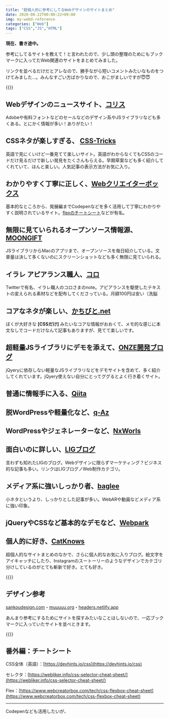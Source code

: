 ```yaml
---
title: "超個人的に参考にしてるWebデザインのサイトまとめ"
date: 2020-08-22T00:00:22+09:00
img: my-webd-reference
categories: ["Web"]
tags: ["CSS","JS","HTML"]
---
```


**現在、書き途中。**

参考にしてるサイトを教えて！と言われたので、少し頭の整理のためにもブックマークに入ってたWeb関連のサイトをまとめてみました。

リンクを並べるだけだとアレなので、勝手ながら短いコメントみたいなものをつけてみました...。みんなすごい方ばかりなので、おこがましいですが😇😇

{{<ad>}}

## Webデザインのニュースサイト、[コリス](https://coliss.com)

Adobeや有料フォントなどのセールなどのデザイン系やJSライブラリなども多くある。とにかく情報が多い！ありがたい！

## CSSネタが楽しすぎる、 [CSS-Tricks](https://css-tricks.com)

英語で見にくいけど一番見てて楽しいサイト。英語がわからなくてもCSSのコードだけ見るだけで新しい発見をたくさんもらえる。早期草案なども多く紹介してくれていて、ほんと楽しい。人気記事の表示方法がお気に入り。

## わかりやすく丁寧に正しく、[Webクリエイターボックス](https://www.webcreatorbox.com)

基本的なところから、発展編までCodepenなどを多く活用して丁寧にわかりやすく説明されているサイト。[flexのチートシート](https://www.webcreatorbox.com/tech/css-flexbox-cheat-sheet)などが有名。

## 無限に見ていられるオープンソース情報源、[MOONGIFT](https://www.moongift.jp)

JSライブラリからMacのアプリまで、オープンソースを毎日紹介している。文章量は決して多くないのにスクリーンショットなども多く無限に見ていられる。

## イラレ アピアランス職人、[コロ](https://note.com/coro46)

Twitterで有名、イラレ職人のコロさまのnote。アピアランスを駆使したテキストの変えられる素材などを配布してくださっている。月額100円は安い（洗脳

## コアなネタが楽しい、[かちびと.net](http://kachibito.net)

ぼくが大好きな **[CSSだけ]** みたいなコアな情報がおおくて、メモ的な感じに本文なしでコードだけなんて記事もありますが、見てて楽しいです。

## 超軽量JSライブラリにデモを添えて、[ONZE開発ブログ](https://on-ze.com/blog)

jQyeryに依存しない軽量なJSライブラリなどをデモサイトを含めて、多く紹介してくれています。jQyery使えない自分にとってググるとよく行き着くサイト。

## 普通に情報手に入る、[Qiita](https://qiita.com/tags/css)

## 脱WordPressや軽量化など、[q-Az](https://q-az.net)

## WordPressやジェネレーターなど、[NxWorls](https://www.nxworld.net)

## 面白いのに詳しい、[LIGブログ](https://liginc.co.jp/web-development/)

言わずも知れたLIGのブログ。Webデザインに限らずマーケティング？ビジネス的な記事も多い。リンクはLIGブログノWeb制作カテゴリ。

## メディア系に強いしっかり者、[baglee](https://bagelee.com)

小ネタというより、しっかりとした記事が多い。WebARや動画などメディア系に強い印象。

## jQueryやCSSなど基本的なデモなど、[Webpark](http://weboook.blog22.fc2.com)



## 個人的に好き、[CatKnows](https://catnose99.com)

超個人的なサイトまとめのなかで、さらに個人的なお気に入りブログ。絵文字をアイキャッチにしたり、Instagramのスートーリーのようなデザインでカテゴリ分けしているのがとても斬新で好き。とても好き。

{{<ad>}}

## デザイン参考

[sankoudesign.com](https://sankoudesign.com)・[muuuuu.org](https://muuuuu.org)・[headers.netlify.app](https://headers.netlify.app)

あんまり参考にするためにサイトを探すみたいなことはしないので、一応ブックマークに入っていたサイトを並べときます。

{{<ad>}}

## 番外編：チートシート

CSS全体（英語）：[https://devhints.io/css](https://devhints.io/css)

セレクタ：[https://webliker.info/css-selector-cheat-sheet/](https://webliker.info/css-selector-cheat-sheet/)

Flex：[https://www.webcreatorbox.com/tech/css-flexbox-cheat-sheet](https://www.webcreatorbox.com/tech/css-flexbox-cheat-sheet)

***

Codepenなども活用したいが、